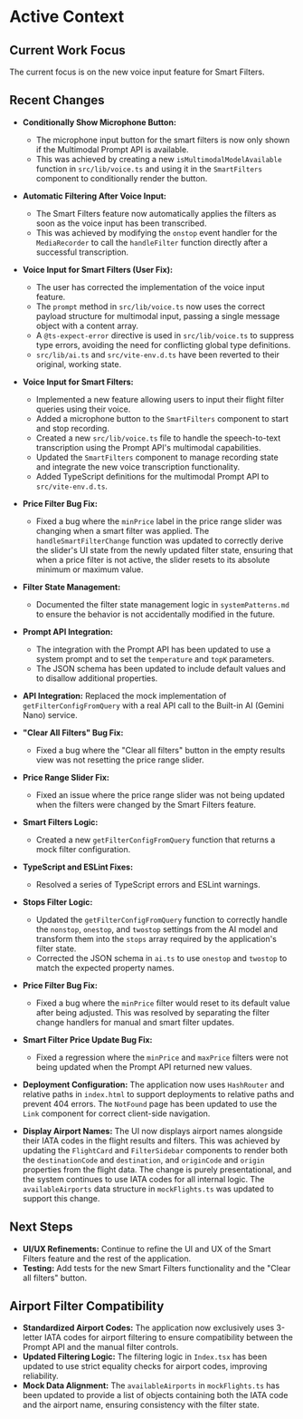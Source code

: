 # Active Context

## Current Work Focus

The current focus is on the new voice input feature for Smart Filters.

## Recent Changes

- **Conditionally Show Microphone Button:**
  - The microphone input button for the smart filters is now only shown if the Multimodal Prompt API is available.
  - This was achieved by creating a new `isMultimodalModelAvailable` function in `src/lib/voice.ts` and using it in the `SmartFilters` component to conditionally render the button.

- **Automatic Filtering After Voice Input:**
  - The Smart Filters feature now automatically applies the filters as soon as the voice input has been transcribed.
  - This was achieved by modifying the `onstop` event handler for the `MediaRecorder` to call the `handleFilter` function directly after a successful transcription.

- **Voice Input for Smart Filters (User Fix):**
  - The user has corrected the implementation of the voice input feature.
  - The `prompt` method in `src/lib/voice.ts` now uses the correct payload structure for multimodal input, passing a single message object with a content array.
  - A `@ts-expect-error` directive is used in `src/lib/voice.ts` to suppress type errors, avoiding the need for conflicting global type definitions.
  - `src/lib/ai.ts` and `src/vite-env.d.ts` have been reverted to their original, working state.

- **Voice Input for Smart Filters:**
  - Implemented a new feature allowing users to input their flight filter queries using their voice.
  - Added a microphone button to the `SmartFilters` component to start and stop recording.
  - Created a new `src/lib/voice.ts` file to handle the speech-to-text transcription using the Prompt API's multimodal capabilities.
  - Updated the `SmartFilters` component to manage recording state and integrate the new voice transcription functionality.
  - Added TypeScript definitions for the multimodal Prompt API to `src/vite-env.d.ts`.

- **Price Filter Bug Fix:**
  - Fixed a bug where the `minPrice` label in the price range slider was changing when a smart filter was applied. The `handleSmartFilterChange` function was updated to correctly derive the slider's UI state from the newly updated filter state, ensuring that when a price filter is not active, the slider resets to its absolute minimum or maximum value.
- **Filter State Management:**
  - Documented the filter state management logic in `systemPatterns.md` to ensure the behavior is not accidentally modified in the future.
- **Prompt API Integration:**
    - The integration with the Prompt API has been updated to use a system prompt and to set the `temperature` and `topK` parameters.
    - The JSON schema has been updated to include default values and to disallow additional properties.
- **API Integration:** Replaced the mock implementation of `getFilterConfigFromQuery` with a real API call to the Built-in AI (Gemini Nano) service.
- **"Clear All Filters" Bug Fix:**
    - Fixed a bug where the "Clear all filters" button in the empty results view was not resetting the price range slider.
- **Price Range Slider Fix:**
    - Fixed an issue where the price range slider was not being updated when the filters were changed by the Smart Filters feature.
- **Smart Filters Logic:**
    - Created a new `getFilterConfigFromQuery` function that returns a mock filter configuration.
- **TypeScript and ESLint Fixes:**
    - Resolved a series of TypeScript errors and ESLint warnings.
- **Stops Filter Logic:**
    - Updated the `getFilterConfigFromQuery` function to correctly handle the `nonstop`, `onestop`, and `twostop` settings from the AI model and transform them into the `stops` array required by the application's filter state.
    - Corrected the JSON schema in `ai.ts` to use `onestop` and `twostop` to match the expected property names.
- **Price Filter Bug Fix:**
    - Fixed a bug where the `minPrice` filter would reset to its default value after being adjusted. This was resolved by separating the filter change handlers for manual and smart filter updates.
- **Smart Filter Price Update Bug Fix:**
    - Fixed a regression where the `minPrice` and `maxPrice` filters were not being updated when the Prompt API returned new values.

- **Deployment Configuration:** The application now uses `HashRouter` and relative paths in `index.html` to support deployments to relative paths and prevent 404 errors. The `NotFound` page has been updated to use the `Link` component for correct client-side navigation.
- **Display Airport Names:** The UI now displays airport names alongside their IATA codes in the flight results and filters. This was achieved by updating the `FlightCard` and `FilterSidebar` components to render both the `destinationCode` and `destination`, and `originCode` and `origin` properties from the flight data. The change is purely presentational, and the system continues to use IATA codes for all internal logic. The `availableAirports` data structure in `mockFlights.ts` was updated to support this change.

## Next Steps

- **UI/UX Refinements:** Continue to refine the UI and UX of the Smart Filters feature and the rest of the application.
- **Testing:** Add tests for the new Smart Filters functionality and the "Clear all filters" button.

## Airport Filter Compatibility

- **Standardized Airport Codes:** The application now exclusively uses 3-letter IATA codes for airport filtering to ensure compatibility between the Prompt API and the manual filter controls.
- **Updated Filtering Logic:** The filtering logic in `Index.tsx` has been updated to use strict equality checks for airport codes, improving reliability.
- **Mock Data Alignment:** The `availableAirports` in `mockFlights.ts` has been updated to provide a list of objects containing both the IATA code and the airport name, ensuring consistency with the filter state.
